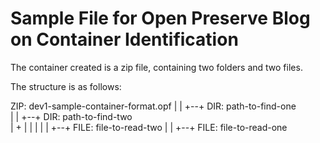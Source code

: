 # Sample File for Open Preserve Blog on Container Identification

The container created is a zip file, containing two folders and two files. 

The structure is as follows:

   ZIP: dev1-sample-container-format.opf
       |
       |
       +--+ DIR: path-to-find-one\
       |
       |
       +--+ DIR: path-to-find-two\
       |      +
       |      |
       |      |
       |      +--+ FILE: file-to-read-two
       |
       |
       +--+ FILE: file-to-read-one
